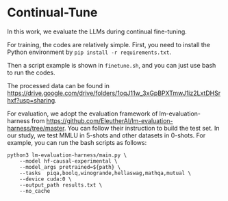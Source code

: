 # Continual-Tune

In this work, we evaluate the LLMs during continual fine-tuning. 

For training, the codes are relatively simple. First, you need to  install the Python environment by ```pip install -r requirements.txt```.

Then a script example is shown in ```finetune.sh```, and you can just use bash to run the codes.

The processed data can be found in https://drive.google.com/drive/folders/1oqJ11w_3xGpBPXTmwJ1iz2LxtDHSrhxf?usp=sharing.

For evaluation, we adopt the evaluation framework of lm-evaluation-harness from https://github.com/EleutherAI/lm-evaluation-harness/tree/master. You can follow their instruction to build the test set. In our study, we test MMLU in 5-shots and other datasets in 0-shots. For example, you can run the bash scripts as follows:

```
python3 lm-evaluation-harness/main.py \
    --model hf-causal-experimental \
    --model_args pretrained=${path} \
    --tasks  piqa,boolq,winogrande,hellaswag,mathqa,mutual \
    --device cuda:0 \
    --output_path results.txt \
    --no_cache 
```

